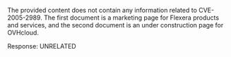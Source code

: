 The provided content does not contain any information related to CVE-2005-2989. The first document is a marketing page for Flexera products and services, and the second document is an under construction page for OVHcloud.

Response: UNRELATED